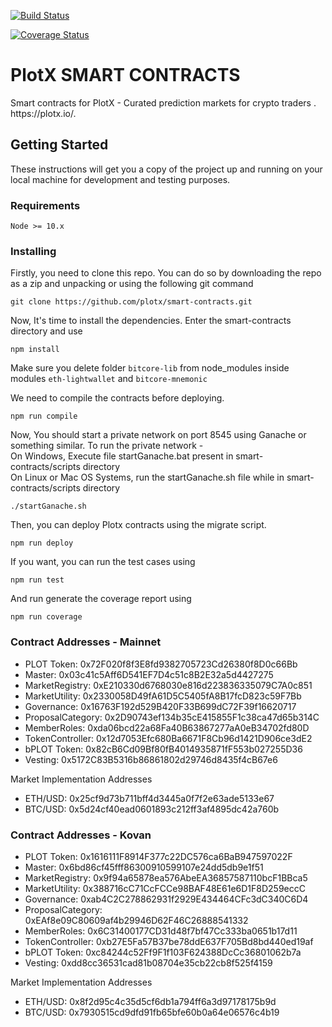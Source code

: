 [![Build Status](https://travis-ci.org/plotx/smart-contracts.svg?branch=master)](https://travis-ci.org/plotx/smart-contracts)

[![Coverage Status](https://coveralls.io/repos/github/plotx/smart-contracts/badge.svg?branch=master)](https://coveralls.io/github/plotx/smart-contracts)

<h1><a id="PLOTX"></a>PlotX SMART CONTRACTS</h1>
<p>Smart contracts for PlotX - Curated prediction markets for crypto traders . https://plotx.io/.</p>


## Getting Started

These instructions will get you a copy of the project up and running on your local machine for development and testing purposes. 


### Requirements
```
Node >= 10.x
```


### Installing
Firstly, you need to clone this repo. You can do so by downloading the repo as a zip and unpacking or using the following git command

```
git clone https://github.com/plotx/smart-contracts.git
```

Now, It's time to install the dependencies. Enter the smart-contracts directory and use

```
npm install
```
Make sure you delete folder `bitcore-lib` from node_modules inside modules `eth-lightwallet` and `bitcore-mnemonic`

We need to compile the contracts before deploying.
```
npm run compile
```
Now, You should start a private network on port 8545 using Ganache or something similar. To run the private network - </br>
On Windows, Execute file startGanache.bat present in smart-contracts/scripts directory </br>
On Linux or Mac OS Systems, run the startGanache.sh file while in smart-contracts/scripts directory
```
./startGanache.sh
```
  
Then, you can deploy Plotx contracts using the migrate script. 
```
npm run deploy
```
If you want, you can run the test cases using
```
npm run test
```
And run generate the coverage report using
```
npm run coverage
```

### Contract Addresses - Mainnet
- PLOT Token: 0x72F020f8f3E8fd9382705723Cd26380f8D0c66Bb
- Master: 0x03c41c5Aff6D541EF7D4c51c8B2E32a5d4427275
- MarketRegistry: 0xE210330d6768030e816d223836335079C7A0c851
- MarketUtility: 0x2330058D49fA61D5C5405fA8B17fcD823c59F7Bb
- Governance: 0x16763F192d529B420F33B699dC72F39f16620717
- ProposalCategory: 0x2D90743ef134b35cE415855F1c38ca47d65b314C
- MemberRoles: 0xda06bcd22a68Fa40B63867277aA0eB34702fd80D
- TokenController: 0x12d7053Efc680Ba6671F8Cb96d1421D906ce3dE2
- bPLOT Token: 0x82cB6Cd09Bf80fB4014935871fF553b027255D36
- Vesting: 0x5172C83B5316b86861802d29746d8435f4cB67e6

Market Implementation Addresses
- ETH/USD: 0x25cf9d73b711bff4d3445a0f7f2e63ade5133e67
- BTC/USD: 0x5d24cf40ead0601893c212ff3af4895dc42a760b

### Contract Addresses - Kovan
- PLOT Token: 0x1616111F8914F377c22DC576ca6BaB947597022F
- Master: 0x6bd86cf45fff86300910599107e24dd5db9e1f51
- MarketRegistry: 0x9f94a65878ea576AbeEA36857587110bcF1BBca5
- MarketUtility: 0x388716cC71CcFCCe98BAF48E61e6D1F8D259eccC
- Governance: 0xab4C2C278862931f2929E434464CFc3dC340C6D4
- ProposalCategory: 0xEAf8e09C80609af4b29946D62F46C26888541332
- MemberRoles: 0x6C31400177CD31d48f7bf47Cc333ba0651b17d11
- TokenController: 0xb27E5Fa57B37be78ddE637F705Bd8bd440ed19af
- bPLOT Token: 0xc84244c52Ff9F1f103F624388DcCc36801062b7a
- Vesting: 0xdd8cc36531cad81b08704e35cb22cb8f525f4159

Market Implementation Addresses
- ETH/USD: 0x8f2d95c4c35d5cf6db1a794ff6a3d97178175b9d
- BTC/USD: 0x7930515cd9dfd91fb65bfe60b0a64e06576c4b19


